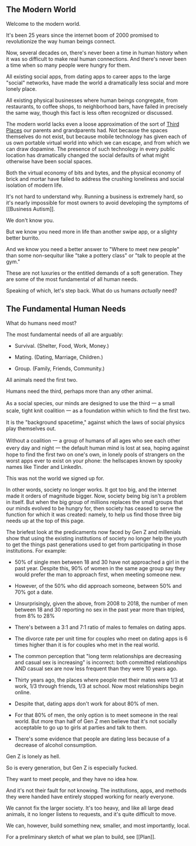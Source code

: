 ## The Modern World

Welcome to the modern world.

It's been 25 years since the internet boom of 2000 promised to revolutionize the way human beings connect.

Now, several decades on, there's never been a time in human history when it was so difficult to make real human connections. And there's never been a time when so many people were hungry for them.

All existing social apps, from dating apps to career apps to the large "social" networks, have made the world a dramatically less social and more lonely place.

All existing physical businesses where human beings congregate, from restaurants, to coffee shops, to neighborhood bars, have failed in precisely the same way, though this fact is less often recognized or discussed.

The modern world lacks even a loose approximation of the sort of [Third Places](https://en.wikipedia.org/wiki/Third_place) our parents and grandparents had. Not because the spaces themselves do not exist, but because mobile technology has given each of us own portable virtual world into which we can escape, and from which we can draw dopamine. The presence of such technology in every public location has dramatically changed the social defaults of what might otherwise have been social spaces.

Both the virtual economy of bits and bytes, and the physical economy of brick and mortar have failed to address the crushing loneliness and social isolation of modern life.

It's not hard to understand why. Running a business is extremely hard, so it's nearly impossible for most owners to avoid developing the symptoms of [[Business Autism]].

We don't know you.

But we know you need more in life than another swipe app, or a slighty better burrito.

And we know you need a better answer to "Where to meet new people" than some non-sequitur like "take a pottery class" or "talk to people at the gym."

These are not luxuries or the entitled demands of a soft generation. They are some of the most fundamental of all human needs.

Speaking of which, let's step back. What do us humans _actually_ need?

## The Fundamental Human Needs

What do humans need most?

The most fundamental needs of all are arguably:

- Survival. (Shelter, Food, Work, Money.)

- Mating. (Dating, Marriage, Children.)

- Group. (Family, Friends, Community.)

All animals need the first two.

Humans need the third, perhaps more than any other animal.

As a social species, our minds are designed to use the third 一 a small scale, tight knit coalition 一 as a foundation within which to find the first two.

It is the "background spacetime," against which the laws of social physics play themselves out.

Without a coalition 一 a group of humans of all ages who see each other every day and night 一 the default human mind is lost at sea, hoping against hope to find the first two on one's own, in lonely pools of strangers on the worst apps ever to exist on your phone: the hellscapes known by spooky names like Tinder and LinkedIn.

This was not the world we signed up for.

In other words, society no longer works. It got too big, and the internet made it orders of magnitude bigger. Now, society being big isn't a problem in itself. But when the big group of millions replaces the small groups that our minds evolved to be hungry for, then society has ceased to serve the function for which it was created: namely, to help us find those three big needs up at the top of this page.

The briefest look at the predicaments now faced by Gen Z and millenials show that using the existing institutions of society no longer help the youth to get the things past generations used to get from participating in those institutions. For example:

- 50% of single men between 18 and 30 have not approached a girl in the past year. Despite this, 90% of women in the same age group say they would prefer the man to approach first, when meeting someone new.

- However, of the 50% who did approach someone, between 50% and 70% got a date.

- Unsurprisingly, given the above, from 2008 to 2018, the number of men between 18 and 30 reporting no sex in the past year more than tripled, from 8% to 28%

- There's between a 3:1 and 7:1 ratio of males to females on dating apps.

- The divorce rate per unit time for couples who meet on dating apps is 6 times higher than it is for couples who met in the real world.

- The common perception that "long term relationships are decreasing and casual sex is increasing" is incorrect: both committed relationships AND casual sex are now less frequent than they were 10 years ago.

- Thirty years ago, the places where people met their mates were 1/3 at work, 1/3 through friends, 1/3 at school. Now most relationships begin online.

- Despite that, dating apps don't work for about 80% of men.

- For that 80% of men, the only option is to meet someone in the real world. But more than half of Gen Z men believe that it's not socially acceptable to go up to girls at parties and talk to them.

- There's some evidence that people are dating less because of a decrease of alcohol consumption.

Gen Z is lonely as hell.

So is every generation, but Gen Z is especially fucked.

They want to meet people, and they have no idea how.

And it's not their fault for not knowing. The institutions, apps, and methods they were handed have entirely stopped working for nearly everyone.

We cannot fix the larger society. It's too heavy, and like all large dead animals, it no longer listens to requests, and it's quite difficult to move.

We can, however, build something new, smaller, and most importantly, local.

For a preliminary sketch of what we plan to build, see [[Plan]].